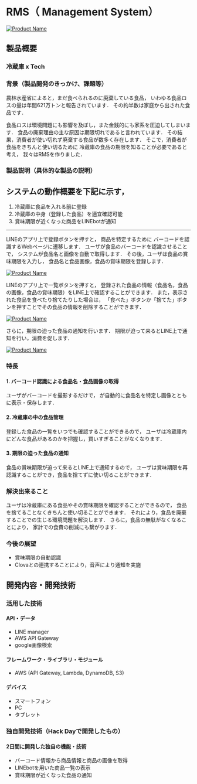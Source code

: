 
# RMS（ Management System）


[![Product Name](image.png)](https://www.youtube.com/watch?v=G5rULR53uMk)

## 製品概要
### 冷蔵庫 x Tech

### 背景（製品開発のきっかけ、課題等）
農林水産省によると，まだ食べられるのに廃棄している食品，
いわゆる食品ロスの量は年間621万トンと報告されています．
その約半数は家庭から出された食品です．

食品ロスは環境問題にも影響を及ぼし，また金銭的にも家系を圧迫してしまいます．
食品の廃棄理由の主な原因は期限切れであると言われています．
その結果，消費者が使い切れず廃棄する食品が数多く存在します．
そこで，消費者が食品をきちんと使い切るために
冷蔵庫の食品の期限を知ることが必要であると考え，
我々はRMSを作りました．

### 製品説明（具体的な製品の説明）
システムの動作概要を下記に示す，
-----
1. 冷蔵庫に食品を入れる前に登録
2. 冷蔵庫の中身（登録した食品）を適宜確認可能
3. 賞味期限が近くなった商品をLINEbotが通知
-----

LINEのアプリ上で登録ボタンを押すと，
商品を特定するために
バーコードを認識するWebページに遷移します．
ユーザが食品のバーコードを認識させることで，
システムが食品名と画像を自動で取得します．
その後，ユーザは食品の賞味期限を入力し，
食品名と食品画像，食品の賞味期限を登録します．

[![Product Name](toroku.png)](https://www.youtube.com/watch?v=G5rULR53uMk)

LINEのアプリ上で一覧ボタンを押すと，
登録された食品の情報（食品名，食品の画像，食品の賞味期限）をLINE上で確認することができます．
また，表示された食品を食べたり捨てたりした場合は，
「食べた」ボタンか「捨てた」ボタンを押すことでその食品の情報を削除することができます．

[![Product Name](delite.png)](https://www.youtube.com/watch?v=G5rULR53uMk)

さらに，期限の迫った食品の通知を行います．
期限が迫って来るとLINE上で通知を行い，消費を促します．

[![Product Name](spend.png)](https://www.youtube.com/watch?v=G5rULR53uMk)

### 特長

#### 1. バーコード認識による食品名・食品画像の取得
ユーザがバーコードを撮影するだけで，
が自動的に食品名を特定し画像とともに表示・保存します．

#### 2. 冷蔵庫の中の食品管理
登録した食品の一覧をいつでも確認することができるので，
ユーザは冷蔵庫内にどんな食品があるのかを把握し，買いすぎることがなくなります．

#### 3. 期限の迫った食品の通知
食品の賞味期限が迫って来るとLINE上で通知するので，
ユーザは賞味期限を再認識することができ，食品を捨てずに使い切ることができます．

### 解決出来ること
ユーザは冷蔵庫にある食品やその賞味期限を確認することができるので，
食品を捨てることなくきちんと使い切ることができます．
それにより，食品を廃棄することでの生じる環境問題を解決します．
さらに，食品の無駄がなくなることにより，
家計での食費の削減にも繋がります．

### 今後の展望
* 賞味期限の自動認識
* Clovaとの連携することにより，音声により通知を実施

## 開発内容・開発技術
### 活用した技術
#### API・データ
* LINE manager
* AWS API Gateway
* google画像検索

#### フレームワーク・ライブラリ・モジュール
* AWS (API Gateway, Lambda, DynamoDB, S3)

#### デバイス
* スマートフォン
* PC
* タブレット

### 独自開発技術（Hack Dayで開発したもの）
#### 2日間に開発した独自の機能・技術
* バーコード情報から商品情報と商品の画像を取得
* LINEbotを用いた商品一覧の表示
* 賞味期限が近くなった食品の通知
